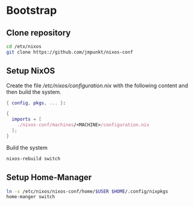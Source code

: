
# Bootstrap

## Clone repository

```bash
cd /etx/nixos
git clone https://github.com/jmpunkt/nixos-conf
```

## Setup NixOS

Create the file _/etc/nixos/configuration.nix_ with the following content and
then build the system.

```nix
{ config, pkgs, ... }:

{
  imports = [
    ./nixos-conf/machines/<MACHINE>/configuration.nix
  ];
}
```

Build the system
```bash
nixos-rebuild switch
```

## Setup Home-Manager

```bash
ln -s /etc/nixos/nixos-conf/home/$USER $HOME/.config/nixpkgs
home-manger switch
```
